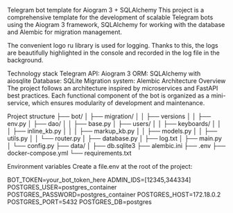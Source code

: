 Telegram bot template for Aiogram 3 + SQLAlchemy
This project is a comprehensive template for the development of scalable Telegram bots using the Aiogram 3 framework, SQLAlchemy for working with the database and Alembic for migration management.

The convenient logo ru library is used for logging. Thanks to this, the logs are beautifully highlighted in the console and recorded in the log file in the background.

Technology stack
Telegram API: Aiogram 3
ORM: SQLAlchemy with aiosqlite
Database: SQLite
Migration system: Alembic
Architecture Overview
The project follows an architecture inspired by microservices and FastAPI best practices. Each functional component of the bot is organized as a mini-service, which ensures modularity of development and maintenance.

Project structure
├── bot/
│   ├── migration/
│   │   ├── versions
│   │   ├── env.py
│   ├── dao/
│   │   ├── base.py
│   ├── users/
│   │   ├── keyboards/
│   │   │ ├── inline_kb.py
│   │   │ ├── markup_kb.py
│   │   ├── models.py
│   │   ├── utils.py
│   │   └── router.py
│   ├── database.py
│   ├── log.txt
│   ├── main.py
│   └── config.py
├── data/
│   ├── db.sqlite3
├── alembic.ini
├── .env
├── docker-compose.yml
└── requirements.txt

Environment variables
Create a file.env at the root of the project:

BOT_TOKEN=your_bot_token_here
ADMIN_IDS=[12345,344334]
POSTGRES_USER=postgres_container
POSTGRES_PASSWORD=postgres_container
POSTGRES_HOST=172.18.0.2
POSTGRES_PORT=5432
POSTGRES_DB=postgres

